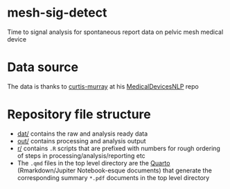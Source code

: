 # mesh-sig-detect
Time to signal analysis for spontaneous report data on pelvic mesh medical device

# Data source

The data is thanks to [curtis-murray](https://github.com/curtis-murray) at his [MedicalDevicesNLP](https://github.com/curtis-murray/MedicalDevicesNLP) repo 


# Repository file structure

* [dat/](https://github.com/tystan/mesh-sig-detect/tree/main/dat) contains the raw and analysis ready data
* [out/](https://github.com/tystan/mesh-sig-detect/tree/main/out) contains processing and analysis output
* [r/](https://github.com/tystan/mesh-sig-detect/tree/main/r) contains `.R` scripts that are prefixed with numbers for rough ordering of steps in processing/analysis/reporting etc
* The `.qmd` files in the top level directory are the [Quarto](https://quarto.org/) (Rmarkdown/Jupiter Notebook-esque documents) that generate the corresponding summary `*.pdf` documents in the top level directory
